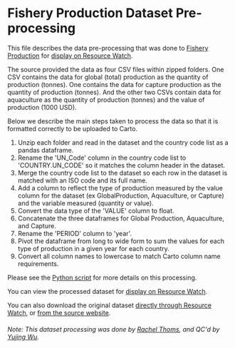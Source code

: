 # Fishery Production Dataset Pre-processing
This file describes the data pre-processing that was done to [Fishery Production](http://www.fao.org/fishery/statistics/global-production/en) for [display on Resource Watch](https://resourcewatch.org/data/explore/ac9c2f07-9f23-4a33-9958-e02c571ec009).

The source provided the data as four CSV files within zipped folders.  One CSV contains the data for global (total) production as the quantity of production (tonnes). One contains the data for capture production as the quantity of production (tonnes). And the other two CSVs contain data for aquaculture as the quantity of production (tonnes) and the value of production (1000 USD). 

Below we describe the main steps taken to process the data so that it is formatted correctly to be uploaded to Carto.

1. Unzip each folder and read in the dataset and the country code list as a pandas dataframe.
2. Rename the 'UN_Code' column in the country code list to 'COUNTRY.UN_CODE' so it matches the column header in the dataset.
3. Merge the country code list to the dataset so each row in the dataset is matched with an ISO code and its full name.
4. Add a column to reflect the type of production measured by the value column for the dataset (ex GlobalProduction, Aquaculture, or Capture) and the variable measured (quantity or value).
5. Convert the data type of the 'VALUE' column to float.
6. Concatenate the three dataframes for Global Production, Aquaculture, and Capture. 
7. Rename the 'PERIOD' column to 'year'.
8. Pivot the dataframe from long to wide form to sum the values for each type of production in a given year for each country.
9. Convert all column names to lowercase to match Carto column name requirements.

Please see the [Python script](https://github.com/resource-watch/data-pre-processing/blob/master/foo_062_rw0_fishery_production/foo_062_rw0_fishery_production_processing.py) for more details on this processing.

You can view the processed dataset for [display on Resource Watch](https://resourcewatch.org/data/explore/ac9c2f07-9f23-4a33-9958-e02c571ec009).

You can also download the original dataset [directly through Resource Watch](https://wri-public-data.s3.amazonaws.com/resourcewatch/foo_062_rw0_fishery_production.zip), or [from the source website](http://www.fao.org/fishery/statistics/global-production/en).

###### Note: This dataset processing was done by [Rachel Thoms](https://www.wri.org/profile/rachel-thoms), and QC'd by [ Yujing Wu](https://www.wri.org/profile/yujing-wu).
